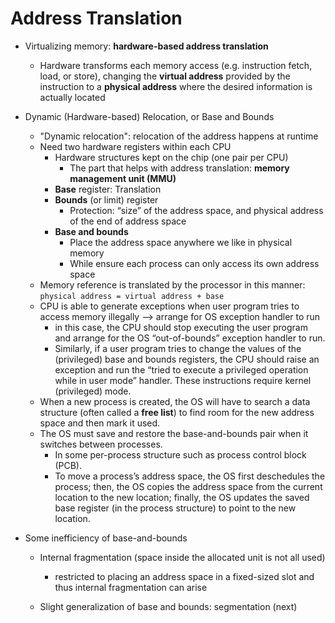 # Address Translation

- Virtualizing memory: **hardware-based address translation**

  - Hardware transforms each memory access (e.g. instruction fetch, load, or store), changing the **virtual address** provided by the instruction to a **physical address** where the desired information is actually located
- Dynamic (Hardware-based) Relocation, or Base and Bounds

  - "Dynamic relocation": relocation of the address happens at runtime
  - Need two hardware registers within each CPU
    - Hardware structures kept on the chip (one pair per CPU)
      - The part that helps with address translation: **memory management unit (MMU)**
    - **Base** register: Translation
    - **Bounds** (or limit) register
      - Protection: “size” of the address space, and physical address of the end of address space
    - **Base and bounds**
      - Place the address space anywhere we like in physical memory
      - While ensure each process can only access its own address space
  - Memory reference is translated by the processor in this manner: `physical address = virtual address + base`
  - CPU is able to generate exceptions when user program tries to access memory illegally —> arrange for OS exception handler to run
    - in this case, the CPU should stop executing the user program and arrange for the OS “out-of-bounds” exception handler to run.
    - Similarly, if a user program tries to change the values of the (privileged) base and bounds registers, the CPU should raise an exception and run the “tried to execute a privileged operation while in user mode” handler. These instructions require kernel (privileged) mode.
  - When a new process is created, the OS will have to search a data structure (often called a **free list**) to find room for the new address space and then mark it used.
  - The OS must save and restore the base-and-bounds pair when it switches between processes.
    - In some per-process structure such as process control block (PCB).
    - To move a process’s address space, the OS first deschedules the process; then, the OS copies the address space from the current location to the new location; finally, the OS updates the saved base register (in the process structure) to point to the new location.
- Some inefficiency of base-and-bounds

  - Internal fragmentation (space inside the allocated unit is not all used)

    - restricted to placing an address space in a fixed-sized slot and thus internal fragmentation can arise
  - Slight generalization of base and bounds: segmentation (next)
